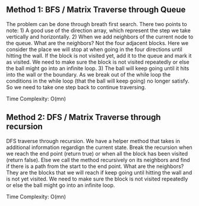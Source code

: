 ## Method 1: BFS / Matrix Traverse through Queue

The problem can be done through breath first search. There two points to note: 1) A good use of the direction array, which represent the step we take 
vertically and horizontally. 2) When we add neighbors of the current node to the queue. What are the neighbors? Not the four adjacent blocks. Here we consider the place we will stop at when going in the four directions until hitting the wall. If the block is not visited yet, add it to the queue and mark it as visited. We need to make sure the block is not visited repeatedly or else the ball might go into an infinite loop. 3) The ball will keep going until it hits into the wall or the boundary. As we break out of the while loop the conditions in the while loop (that the ball will keep going) no longer satisfy. So we need to take one step back to continue traversing.

Time Complexity: O(mn)

## Method 2: DFS / Matrix Traverse through recursion

DFS traverse through recursion. We have a helper method that takes in additional information regardign the current state. Break the recursion when we reach
the end point (return true) or when all the block has been visited (return false). Else we call the method recursively on its neighbors and find if there 
is a path from the start to the end point. What are the neighbors? They are the blocks that we will reach if keep going until hitting the wall and is not yet visited. We need to make sure the block is not visited repeatedly or else the ball might go into an infinite loop.

Time Complexity: O(mn)
